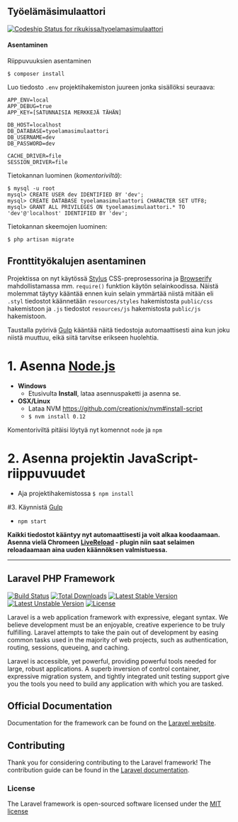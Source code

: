 ## Työelämäsimulaattori

[ ![Codeship Status for rikukissa/tyoelamasimulaattori](https://codeship.com/projects/8a6f5bc0-92b6-0132-6084-66933f4492d6/status?branch=master)](https://codeship.com/projects/61972)

#### Asentaminen
Riippuvuuksien asentaminen
```
$ composer install
```

Luo tiedosto `.env` projektihakemiston juureen jonka sisällöksi seuraava:
```
APP_ENV=local
APP_DEBUG=true
APP_KEY=[SATUNNAISIA MERKKEJÄ TÄHÄN]

DB_HOST=localhost
DB_DATABASE=tyoelamasimulaattori
DB_USERNAME=dev
DB_PASSWORD=dev

CACHE_DRIVER=file
SESSION_DRIVER=file
```

Tietokannan luominen (*komentoriviltä*):
```
$ mysql -u root
mysql> CREATE USER dev IDENTIFIED BY 'dev';
mysql> CREATE DATABASE tyoelamasimulaattori CHARACTER SET UTF8;
mysql> GRANT ALL PRIVILEGES ON tyoelamasimulaattori.* TO 'dev'@'localhost' IDENTIFIED BY 'dev';
```
Tietokannan skeemojen luominen:
```
$ php artisan migrate
```

## Fronttityökalujen asentaminen
Projektissa on nyt käytössä [Stylus](http://learnboost.github.io/stylus/) CSS-preprosessorina ja [Browserify](http://browserify.org/) mahdollistamassa mm. `require()` funktion käytön selainkoodissa. Näistä molemmat täytyy kääntää ennen kuin selain ymmärtää niistä mitään eli `.styl` tiedostot käännetään `resources/styles` hakemistosta `public/css` hakemistoon ja `.js` tiedostot `resources/js` hakemistosta `public/js` hakemistoon.

Taustalla pyörivä [Gulp](https://github.com/gulpjs/gulp) kääntää näitä tiedostoja automaattisesti aina kun joku niistä muuttuu, eikä siitä tarvitse erikseen huolehtia.

# 1.  Asenna [Node.js](http://nodejs.org/)

* **Windows**
    * Etusivulta **Install**, lataa asennuspaketti ja asenna se.
* **OSX/Linux**
    * Lataa NVM https://github.com/creationix/nvm#install-script
    * `$ nvm install 0.12`

Komentoriviltä pitäisi löytyä nyt komennot `node` ja `npm`

# 2. Asenna projektin JavaScript-riippuvuudet
* Aja projektihakemistossa `$ npm install`

#3. Käynnistä [Gulp](https://github.com/gulpjs/gulp)
* `npm start`

**Kaikki tiedostot kääntyy nyt automaattisesti ja voit alkaa koodaamaan. Asenna vielä Chromeen [LiveReload](https://chrome.google.com/webstore/detail/livereload/jnihajbhpnppcggbcgedagnkighmdlei?hl=en) - plugin niin saat selaimen reloadaamaan aina uuden käännöksen valmistuessa.**

---

## Laravel PHP Framework

[![Build Status](https://travis-ci.org/laravel/framework.svg)](https://travis-ci.org/laravel/framework)
[![Total Downloads](https://poser.pugx.org/laravel/framework/downloads.svg)](https://packagist.org/packages/laravel/framework)
[![Latest Stable Version](https://poser.pugx.org/laravel/framework/v/stable.svg)](https://packagist.org/packages/laravel/framework)
[![Latest Unstable Version](https://poser.pugx.org/laravel/framework/v/unstable.svg)](https://packagist.org/packages/laravel/framework)
[![License](https://poser.pugx.org/laravel/framework/license.svg)](https://packagist.org/packages/laravel/framework)

Laravel is a web application framework with expressive, elegant syntax. We believe development must be an enjoyable, creative experience to be truly fulfilling. Laravel attempts to take the pain out of development by easing common tasks used in the majority of web projects, such as authentication, routing, sessions, queueing, and caching.

Laravel is accessible, yet powerful, providing powerful tools needed for large, robust applications. A superb inversion of control container, expressive migration system, and tightly integrated unit testing support give you the tools you need to build any application with which you are tasked.

## Official Documentation

Documentation for the framework can be found on the [Laravel website](http://laravel.com/docs).

## Contributing

Thank you for considering contributing to the Laravel framework! The contribution guide can be found in the [Laravel documentation](http://laravel.com/docs/contributions).

### License

The Laravel framework is open-sourced software licensed under the [MIT license](http://opensource.org/licenses/MIT)

